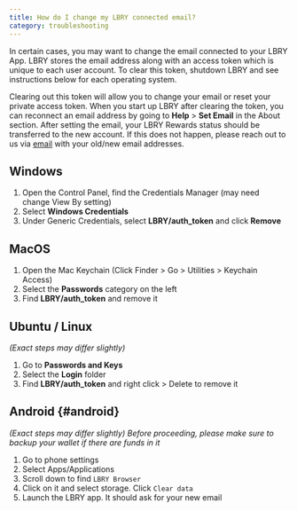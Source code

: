 ```yaml
---
title: How do I change my LBRY connected email?
category: troubleshooting
---
```


In certain cases, you may want to change the email connected to your LBRY App. LBRY stores the email address along with an access token which is unique to each user account. To clear this token, shutdown LBRY and see instructions below for each operating system.

Clearing out this token will allow you to change your email or reset your private access token. When you start up LBRY after clearing the token, you can reconnect an email address by going to **Help** > **Set Email** in the About section.  After setting the email, your LBRY Rewards status should be transferred to the new account. If this does not happen, please reach out to us via [email](mailto:help@lbry.com) with your old/new email addresses.

## Windows
1. Open the Control Panel, find the Credentials Manager (may need change View By setting)
2. Select **Windows Credentials**
3. Under Generic Credentials, select **LBRY/auth_token** and click **Remove**

## MacOS
1. Open the Mac Keychain (Click Finder > Go > Utilities > Keychain Access)
2. Select the **Passwords** category on the left
3. Find **LBRY/auth_token** and remove it

## Ubuntu / Linux
*(Exact steps may differ slightly)*
1. Go to **Passwords and Keys**
2. Select the **Login** folder
3. Find **LBRY/auth_token** and right click > Delete to remove it

## Android {#android}
*(Exact steps may differ slightly)*
*Before proceeding, please make sure to backup your wallet if there are funds in it*
1. Go to phone settings
2. Select Apps/Applications
3. Scroll down to find `LBRY Browser`
4. Click on it and select storage. Click `Clear data`
5. Launch the LBRY app. It should ask for your new email
